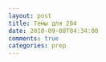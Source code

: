 ```yaml
---
layout: post
title: Темы для 204
date: 2010-09-08T04:34:00
comments: true
categories: prep
---
```


